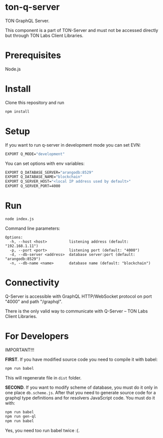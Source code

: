 # ton-q-server
TON GraphQL Server.

This component is a part of TON-Server and must not be accessed directly but through TON Labs Client Libraries.

# Prerequisites

Node.js

# Install

Clone this repository and run
```bash
npm install
```

# Setup
 
 If you want to run q-server in development mode you can set EVN:
 ```bash
 EXPORT Q_MODE="development"
 ```
 You can set options with env variables:
 ```bash
EXPORT Q_DATABASE_SERVER="arangodb:8529"
EXPORT Q_DATABASE_NAME="blockchain"
EXPORT Q_SERVER_HOST="<local IP address used by default>"
EXPORT Q_SERVER_PORT=4000
```

# Run

```bash
node index.js
```
Command line parameters:

```
Options:
  -h, --host <host>          listening address (default: "192.168.1.11")
  -p, --port <port>          listening port (default: "4000")
  -d, --db-server <address>  database server:port (default: "arangodb:8529")
  -n, --db-name <name>       database name (default: "blockchain")

```

# Connectivity

Q-Server is accessible with GraphQL HTTP/WebSocket protocol on port "4000" and path "/graphql".

There is the only valid way to communicate with Q-Server – TON Labs Client Libraries.

# For Developers

IMPORTANT!!!

**FIRST**. If you have modified source code you need to compile it with babel:
```bash
npm run babel
```
This will regenerate file in `dist` folder.

**SECOND**. If you want to modify scheme of database, you must do it only in one place `db.scheme.js`.
After that you need to generate source code for a graphql type definitions and for resolvers JavaScript code.
You must do it with:
```bash
npm run babel
npm run gen-ql
npm run babel
``` 
Yes, you need too run babel twice :(. 
